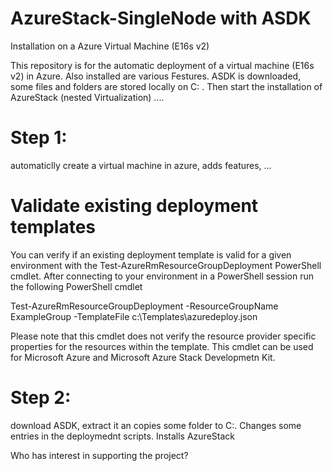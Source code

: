 # AzureStack-SingleNode with ASDK
Installation on a Azure Virtual Machine (E16s v2)

This repository is for the automatic deployment of a virtual machine (E16s v2) in Azure. Also installed are various Festures. ASDK is downloaded, some files and folders are stored locally on C: \. Then start the installation of AzureStack (nested Virtualization) ....

# Step 1:
automaticlly create a virtual machine in azure, adds features, ...

# Validate existing deployment templates
You can verify if an existing deployment template is valid for a given environment with the Test-AzureRmResourceGroupDeployment PowerShell cmdlet. After connecting to your environment in a PowerShell session run the following PowerShell cmdlet

Test-AzureRmResourceGroupDeployment -ResourceGroupName ExampleGroup -TemplateFile c:\Templates\azuredeploy.json

Please note that this cmdlet does not verify the resource provider specific properties for the resources within the template. This cmdlet can be used for Microsoft Azure and Microsoft Azure Stack Developmetn Kit.


# Step 2:
download ASDK, extract it an copies some folder to C:\. Changes some entries in the deploymednt scripts. Installs AzureStack


Who has interest in supporting the project?


